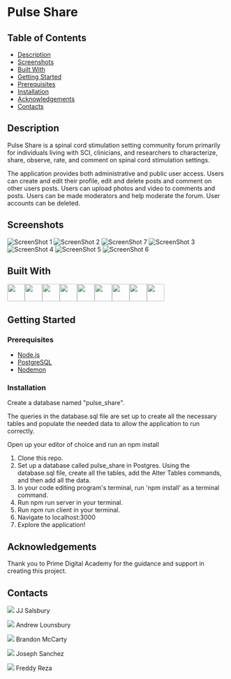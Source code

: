 # Pulse Share

## Table of Contents

- [Description](#description)
- [Screenshots](#screenshots)
- [Built With](#built-with)
- [Getting Started](#getting-started)
- [Prerequisites](#prerequisites)
- [Installation](#installation)
- [Acknowledgements](#acknowledgements)
- [Contacts](#contacts)

## Description

Pulse Share is a spinal cord stimulation setting community forum primarily for individuals living with SCI, clinicians, and researchers to characterize, share, observe, rate, and comment on spinal cord stimulation settings.

The application provides both administrative and public user access. Users can create and edit their profile, edit and delete posts and comment on other users posts. Users can upload photos and video to comments and posts. Users can be made moderators and help moderate the forum. User accounts can be deleted.

## Screenshots

![ScreenShot 1](/ScreenShot1.png?raw=true "Screenshot")
![ScreenShot 2](/ScreenShot2.png?raw=true "Screenshot")
![ScreenShot 7](/ScreenShot7.png?raw=true "Screenshot")
![ScreenShot 3](/ScreenShot3.png?raw=true "Screenshot")
![ScreenShot 4](/ScreenShot4.png?raw=true "Screenshot")
![ScreenShot 5](/ScreenShot5.png?raw=true "Screenshot")
![ScreenShot 6](/ScreenShot6.png?raw=true "Screenshot")


## Built With

<a href="https://developer.mozilla.org/en-US/docs/Web/CSS"><img src="https://raw.githubusercontent.com/devicons/devicon/master/icons/css3/css3-original.svg" height="40px" width="40px" /></a><a href="https://www.heroku.com/"><img src="https://raw.githubusercontent.com/devicons/devicon/master/icons/heroku/heroku-original.svg" height="40px" width="40px" /></a><a href="https://developer.mozilla.org/en-US/docs/Web/HTML"><img src="https://raw.githubusercontent.com/devicons/devicon/master/icons/html5/html5-original.svg" height="40px" width="40px" /></a><a href="https://developer.mozilla.org/en-US/docs/Web/JavaScript"><img src="https://raw.githubusercontent.com/devicons/devicon/master/icons/javascript/javascript-original.svg" height="40px" width="40px" /></a><a href="https://material-ui.com/"><img src="https://raw.githubusercontent.com/devicons/devicon/master/icons/materialui/materialui-original.svg" height="40px" width="40px" /></a><a href="https://nodejs.org/en/"><img src="https://raw.githubusercontent.com/devicons/devicon/master/icons/nodejs/nodejs-original.svg" height="40px" width="40px" /></a><a href="https://www.postgresql.org/"><img src="https://raw.githubusercontent.com/devicons/devicon/master/icons/postgresql/postgresql-original.svg" height="40px" width="40px" /></a><a href="https://reactjs.org/"><img src="https://raw.githubusercontent.com/devicons/devicon/master/icons/react/react-original-wordmark.svg" height="40px" width="40px" /></a><a href="https://redux.js.org/"><img src="https://raw.githubusercontent.com/devicons/devicon/master/icons/redux/redux-original.svg" height="40px" width="40px" /></a>

## Getting Started

### Prerequisites

- [Node.js](https://nodejs.org/en/)
- [PostgreSQL](https://www.postgresql.org/)
- [Nodemon](https://nodemon.io/)


### Installation

Create a database named "pulse_share".
 
The queries in the database.sql file are set up to create all the necessary tables and populate the needed data to allow the application to run correctly. 

Open up your editor of choice and run an npm install


1. Clone this repo.
2. Set up a database called pulse_share in Postgres. Using the database.sql file, create all the tables, add the Alter Tables commands, and then add all the data. 
3. In your code editing program's terminal, run 'npm install' as a terminal command.
5. Run npm run server in your terminal.
6. Run npm run client in your terminal.
7. Navigate to localhost:3000 
8. Explore the application!

## Acknowledgements

Thank you to Prime Digital Academy for the guidance and support in creating this project. 

## Contacts

<a href="https://www.linkedin.com/in/jj-salsbury-10532386/"><img src="https://img.shields.io/badge/LinkedIn-0077B5?style=for-the-badge&logo=linkedin&logoColor=white" /></a>  JJ Salsbury      

<a href="https://www.linkedin.com/in/andrew-lounsbury/"><img src="https://img.shields.io/badge/LinkedIn-0077B5?style=for-the-badge&logo=linkedin&logoColor=white" /></a>  Andrew Lounsbury 

<a href="https://www.linkedin.com/in/brandon-mccarty/"><img src="https://img.shields.io/badge/LinkedIn-0077B5?style=for-the-badge&logo=linkedin&logoColor=white" /></a>  Brandon McCarty  

<a href="https://www.linkedin.com/in/joseph-sanchez-27b933234/"><img src="https://img.shields.io/badge/LinkedIn-0077B5?style=for-the-badge&logo=linkedin&logoColor=white" /></a>  Joseph Sanchez   

<a href="https://www.linkedin.com/in/freddy-reza-987028234/"><img src="https://img.shields.io/badge/LinkedIn-0077B5?style=for-the-badge&logo=linkedin&logoColor=white" /></a>  Freddy Reza      
